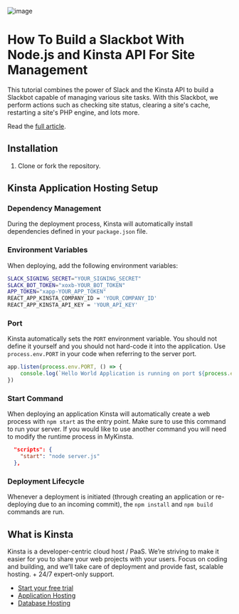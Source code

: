 ![image]()

# How To Build a Slackbot With Node.js and Kinsta API For Site Management

This tutorial combines the power of Slack and the Kinsta API to build a Slackbot capable of managing various site tasks. With this Slackbot, we perform actions such as checking site status, clearing a site's cache, restarting a site's PHP engine, and lots more.

Read the [full article](https://kinsta.com/blog/SLUG/).

## Installation
1. Clone or fork the repository.

## Kinsta Application Hosting Setup
### Dependency Management

During the deployment process, Kinsta will automatically install dependencies defined in your `package.json` file.

### Environment Variables
When deploying, add the following environment variables:

```bash
SLACK_SIGNING_SECRET="YOUR_SIGNING_SECRET"
SLACK_BOT_TOKEN="xoxb-YOUR_BOT_TOKEN"
APP_TOKEN="xapp-YOUR_APP_TOKEN"
REACT_APP_KINSTA_COMPANY_ID = 'YOUR_COMPANY_ID' 
REACT_APP_KINSTA_API_KEY = 'YOUR_API_KEY'
```

### Port

Kinsta automatically sets the `PORT` environment variable. You should not define it yourself and you should not hard-code it into the application. Use `process.env.PORT` in your code when referring to the server port.

```js
app.listen(process.env.PORT, () => {
    console.log(`Hello World Application is running on port ${process.env.PORT}`)
})
```

### Start Command

When deploying an application Kinsta will automatically create a web process with `npm start` as the entry point. Make sure to use this command to run your server. If you would like to use another command you will need to modify the runtime process in MyKinsta.

```json
  "scripts": {
    "start": "node server.js"
  },
```
### Deployment Lifecycle

Whenever a deployment is initiated (through creating an application or re-deploying due to an incoming commit), the `npm install` and `npm build` commands are run.

## What is Kinsta
Kinsta is a developer-centric cloud host / PaaS. We’re striving to make it easier for you to share your web projects with your users. Focus on coding and building, and we’ll take care of deployment and provide fast, scalable hosting. + 24/7 expert-only support.

- [Start your free trial](https://kinsta.com/signup/?product_type=app-db)
- [Application Hosting](https://kinsta.com/application-hosting)
- [Database Hosting](https://kinsta.com/database-hosting)
